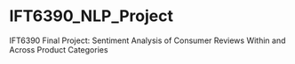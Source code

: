 # IFT6390_NLP_Project
IFT6390 Final Project: Sentiment Analysis of Consumer Reviews Within and Across Product Categories
